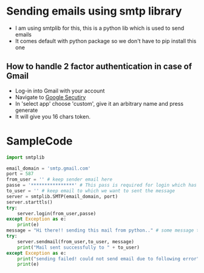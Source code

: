 # Sending emails using smtp library

- I am using smtplib for this, this is a python lib which is used to send emails
- It comes default with python package so we don't have to pip install this one

## How to handle 2 factor authentication in case of Gmail

[L1]: https://security.google.com/settings/security/apppasswords

- Log-in into Gmail with your account   
- Navigate to [Google Secutiry][L1] 
- In 'select app' choose 'custom', give it an arbitrary name and press generate
- It will give you 16 chars token.

# SampleCode

```python
import smtplib

email_domain = 'smtp.gmail.com'
port = 587
from_user = '' # keep sender email here
passe = '****************' # This pass is required for login which has added security like 2 factor authentication 
to_user = '' # keep email to which we want to sent the message
server = smtplib.SMTP(email_domain, port)
server.starttls()
try:
    server.login(from_user,passe)
except Exception as e:
    print(e)
message = "Hi there!! sending this mail from python.." # some message to send in body
try:
    server.sendmail(from_user,to_user, message)
    print("Mail sent successfully to " + to_user)
except Exception as e:
    print("sending failed! could not send email due to following error")
    print(e)
```

